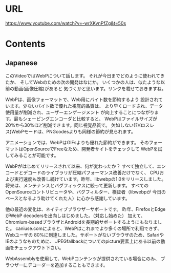 # URL
https://www.youtube.com/watch?v=-wrXKvnPfZg&t=50s

# Contents
## Japanese
このVideoではWebPについて話します。
それが今日までどのように使われてきたか、
そしてWebのための次の開発はなにか。
いくつかの人は、似たような以前の動画(画像圧縮)があると
気づくかと思います。リンクを載せておきますね。

WebPは、画像フォーマットで、Web用にバイト数を節約するよう
設計されています。少ないバイト数で優れた視覚的品質は、
より早くロードされ、データ使用量が削減され、ユーザーエンゲージメント
が向上することにつながります。最もシェーピングエンコーダと比較すると、
WebPはファイルサイズが20%から30%ほど削減できます。同じ視覚品質で。
欠如しない(?)(ロスレス)WebPモードは、PNGcodesよりも同様の節約が見られます。

アニメーションでは、WebPはGIFsよりも優れた節約ができます。
そのフォーマットはOpenSourceでFreeなため、開発者サイトをチェックして
WebPを試してみることが可能です。

WebPがはじめてリリースされて以来、何が変わったか？
すべて独立して、エンコードとデコードのライブラリが圧縮パフォーマンス改善だけでなく、
CPUおよび実行速度も改善し続けています。昨年、libwebpの1.0をリリースしました。
将来は、メンテナンスとバグフィックスに絞って更新します。
すべてのOpenSourceコントリビュータや、バグフィルター、検証者（libwebpが
今日のベースとなるよう助けてくれた人）に心から感謝しています。

他の最近の変化は、ネイティブブラウザーサポートです。
昨年、FirefoxとEdgeがWebP decodersを出向しはじめました。（対応し始めた）
加えて、Chromium-basedブラウザとAndroidを長期的サポートするようにもなりました。
caniuse.comによると、WebPはこれまでより多くの場所で利用できず、Webユーザの
80%に到達しました。サポートがないブラウザのため、SafariやIEのようなものために、
JPEGfallbackについてのpicture要素上にある以前の動画をチェックアウト下さい。

WebAssemblyを使用して、WebPコンテンツが提供されている場合にのみ、
ブラウザーにデコーダーを追加することもできます。